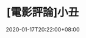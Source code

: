 ---
title: "[電影評論]小丑"
date: 2020-01-17T20:22:00+08:00
draft: false

# post thumb
image: ""

# meta description
description: "小丑電影簡介及觀後感"

# taxonomies
categories: 
  - "電影評論"



# post type
type: "post"
---